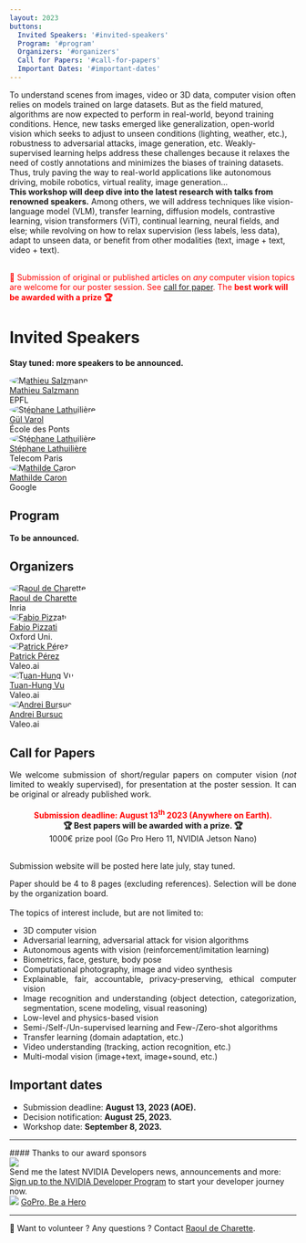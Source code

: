```yaml
---
layout: 2023
buttons:
  Invited Speakers: '#invited-speakers'
  Program: '#program'
  Organizers: '#organizers'
  Call for Papers: '#call-for-papers'
  Important Dates: '#important-dates'
---
```


<!-- # Overview -->
<div class="workshopdesc">
To understand scenes from images, video or 3D data, computer vision often relies on models trained on large datasets. But as the field matured, algorithms are now expected to perform in real-world, beyond training conditions. Hence, new tasks emerged like generalization, open-world vision which seeks to adjust to unseen conditions (lighting, weather, etc.), robustness to adversarial attacks, image generation, etc. Weakly-supervised learning helps address these challenges because it relaxes the need of costly annotations and minimizes the biases of training datasets. Thus, truly paving the way to real-world applications like autonomous driving, mobile robotics, virtual reality, image generation...<br>
<b>This workshop will deep dive into the latest research with talks from renowned speakers.</b> Among others, we will address techniques like vision-language model (VLM), transfer learning, diffusion models, contrastive learning, vision transformers (ViT), continual learning, neural fields, and else; while revolving on how to relax supervision (less labels, less data), adapt to unseen data, or benefit from other modalities (text, image + text, video + text).
<br>
<br>


<span style="color: red;">📢 Submission of original or published articles on <i>any</i> computer vision topics are welcome for our poster session. See <a href="#call-for-papers">call for paper</a>. The <b>best work will be awarded with a prize 🏆</b></span>
<br> 
<!-- <span style="color: red;">
News (11/08): Poster selection is out !<br>
Submission website is open <a href="https://cmt3.research.microsoft.com/WSCV2022/" target="_blank">here</a></span></b><br>
<em>Remote access details will be added here close to the event.</em><br>

 <div class="live">
  The recording is available:<br>
  <a href="https://www.youtube.com/watch?v=12bSyGYJkgA" target="_blank">Workshop on Weakly Supervised Computer-Vision</a>
 </div>
 -->
</div>

# Invited Speakers
<b>Stay tuned: more speakers to be announced.</b>
<div class="speakers">
  <div class="speaker">
    <a href="https://people.epfl.ch/mathieu.salzmann" target="_blank">
    <img alt="Mathieu Salzmann" src="/assets/imgs/people/mathieu_salzmann.jpg" style ="border-radius: 50%; object-fit: cover; width = 100%; aspect-ratio: 1;">
    <br>
    Mathieu Salzmann</a><br>
    EPFL
  </div>
  <div class="speaker">
    <a href="https://imagine.enpc.fr/~varolg/" target="_blank">
    <img alt="Stéphane Lathuilière" src="/assets/imgs/people/gul_varol.jpg" style ="border-radius: 50%; object-fit: cover; width = 100%; aspect-ratio: 1;">
    <br>
    Gül Varol</a><br>
    École des Ponts
  </div>
  <div class="speaker">
    <a href="https://stelat.eu/" target="_blank">
    <img alt="Stéphane Lathuilière" src="/assets/imgs/people/stephane_lathuiliere.jpg" style ="border-radius: 50%; object-fit: cover; width = 100%; aspect-ratio: 1;">
    <br>
    Stéphane Lathuilière</a><br>
    Telecom Paris
  </div>
  <div class="speaker">
    <a href="https://scholar.google.com/citations?user=eiB0s-kAAAAJ" target="_blank">
    <img alt="Mathilde Caron" src="/assets/imgs/people/mathilde_caron.jpg" style ="border-radius: 50%; object-fit: cover; width = 100%; aspect-ratio: 1;">
    <br>
    Mathilde Caron</a><br>
    Google
  </div>
</div>

## Program
**To be announced.**


## Organizers
<div class="organizers e2023">
  <div class="organizer">
    <a href="https://team.inria.fr/rits/membres/raoul-de-charette/">
    <img alt="Raoul de Charette" src="/assets/imgs/people/raoul_de-charette.png" style ="border-radius: 50%; object-fit: cover; width = 100%; aspect-ratio: 1;">
    <br>
    Raoul de Charette</a><br>
    Inria
  </div>

  <div class="organizer">
    <a href="https://fabvio.github.io/">
    <img alt="Fabio Pizzati" src="/assets/imgs/people/fabio_pizzati.png" style ="border-radius: 50%; object-fit: cover; width = 100%; aspect-ratio: 1;">
    <br>
    Fabio Pizzati</a><br>
    Oxford Uni.
  </div>

  <div class="organizer">
    <a href="https://ptrckprz.github.io/">
    <img alt="Patrick Pérez" src="/assets/imgs/people/patrick_perez.jpg" style ="border-radius: 50%; object-fit: cover; width = 100%; aspect-ratio: 1;">
    <br>
    Patrick Pérez</a><br>
    Valeo.ai
  </div>

  <div class="organizer">
    <a href="https://tuanhungvu.github.io/">
    <img alt="Tuan-Hung Vu" src="/assets/imgs/people/tuan-hung_vu.jpg" style ="border-radius: 50%; object-fit: cover; width = 100%; aspect-ratio: 1;">
    <br>
    Tuan-Hung Vu</a><br>
    Valeo.ai
  </div>

  <div class="organizer">
    <a href="https://abursuc.github.io/">
    <img alt="Andrei Bursuc" src="/assets/imgs/people/andrei_bursuc.jpg" style ="border-radius: 50%; object-fit: cover; width = 100%; aspect-ratio: 1;">
    <br>
    Andrei Bursuc</a><br>
    Valeo.ai
  </div>
</div>



## Call for Papers



<div style="text-align: justify">
We welcome submission of short/regular papers on computer vision (<i>not</i> limited to weakly supervised), for presentation at the poster session.
It can be original or already published work.<br>
<br>

<div style="text-align: center;">
<span style="color: red;"><b>Submission deadline: August 13<sup>th</sup> 2023 (Anywhere on Earth).</b></span><br><b>🏆 Best papers will be awarded with a prize. 🏆</b><br>1000€ prize pool (Go Pro Hero 11, NVIDIA Jetson Nano)<br><br>
</div>

Submission website will be posted here late july, stay tuned.
<!--
<span style="color:  red;">Please submit pdf of your work on CMT: <a href="https://cmt3.research.microsoft.com/WSCV2023/" target="_blank">https://cmt3.research.microsoft.com/WSCV2023/</a><br>
<b>Deadline is extended to August 7<sup>th</sup> (11:59pm AOE).</b></span><br>
//-->
Paper should be 4 to 8 pages (excluding references). Selection will be done by the organization board. 
<br>
<br>
The topics of interest include, but are not limited to:

  <ul>
    <li>3D computer vision</li>
    <li>Adversarial learning, adversarial attack for vision algorithms</li>
    <li>Autonomous agents with vision (reinforcement/imitation learning)</li>
    <li>Biometrics, face, gesture, body pose</li>
    <li>Computational photography, image and video synthesis</li>   
    <li>Explainable, fair, accountable, privacy-preserving, ethical computer vision</li>
    <li>Image recognition and understanding (object detection, categorization, segmentation, scene modeling, visual reasoning)</li>
    <li>Low-level and physics-based vision</li>
    <li>Semi-/Self-/Un-supervised learning and Few-/Zero-shot algorithms</li>
    <li>Transfer learning (domain adaptation, etc.)</li>
    <li>Video understanding (tracking, action recognition, etc.)</li>
    <li>Multi-modal vision (image+text, image+sound, etc.)</li>
  </ul>
</div>

<!-- <span style="color: red;">************ ADD PDF online ************</span> -->
<!-- <a href="https://drive.google.com/file/d/1ktqInynvEBldBYn-bg9SfZXjU5EWb-L7/view?usp=sharing" target="_blank">PDF version</a> //-->

## Important dates
- Submission deadline: <strong>August 13, 2023 (AOE).</strong>
- Decision notification: <strong>August 25, 2023.</strong>
- Workshop date: <strong>September 8, 2023.</strong><br>


<hr>
#### Thanks to our award sponsors
<div class="sponsors">
  <div class="sponsor">
    <img src="assets/imgs/sponsor_nvidia.png"> 
    <div class="headline">Send me the latest NVIDIA Developers news, announcements and more:<br>
    <a href="https://developer.nvidia.com/developer-program/?ncid=ref-dev-171762-inria" target="_blank">Sign up to the NVIDIA Developer Program</a> to start your developer journey now.</div>
  </div>
  <div class="sponsor">
    <img src="assets/imgs/sponsor_gopro.png">  <a href="https://www.gopro.com" target="_blank">GoPro, Be a Hero</a>
  </div>
</div>
<hr>


📢 Want to volunteer ? Any questions ? Contact <a href="https://team.inria.fr/rits/membres/raoul-de-charette/">Raoul de Charette</a>.
